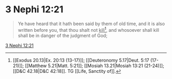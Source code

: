 # 3 Nephi 12:21

> Ye have heard that it hath been said by them of old time, and it is also written before you, that thou shalt not <u>kill</u>[^a], and whosoever shall kill shall be in danger of the judgment of God;

[3 Nephi 12:21](https://www.churchofjesuschrist.org/study/scriptures/bofm/3-ne/12?lang=eng&id=p21#p21)


[^a]: [[Exodus 20.13|Ex. 20:13 (13-17)]]; [[Deuteronomy 5.17|Deut. 5:17 (17-21)]]; [[Matthew 5.21|Matt. 5:21]]; [[Mosiah 13.21|Mosiah 13:21 (21-24)]]; [[D&C 42.18|D&C 42:18]]. TG [[Life, Sanctity of]].
